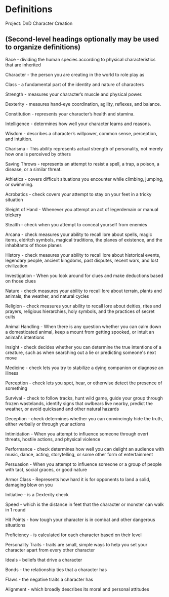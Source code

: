 # Definitions

Project: DnD Character Creation

## (Second-level headings optionally may be used to organize definitions)

Race - dividing the human species according to physical characteristics that are inherited

Character -  the person you are creating in the world to role play as

Class - a fundamental part of the identity and nature of characters

Strength - measures your character’s muscle and physical power.

Dexterity - measures hand-eye coordination, agility, reflexes, and balance.

Constitution - represents your character’s health and stamina.

Intelligence - determines how well your character learns and reasons.

Wisdom - describes a character’s willpower, common sense, perception, and intuition.

Charisma - This ability represents actual strength of personality, not merely how one is perceived by others 

Saving Throws - represents an attempt to resist a spell, a trap, a poison, a disease, or a similar threat.

Athletics - covers difficult situations you encounter while climbing, jumping, or swimming.

Acrobatics - check covers your attempt to stay on your feet in a tricky situation

Sleight of Hand - Whenever you attempt an act of legerdemain or manual trickery

Stealth - check when you attempt to conceal yourself from enemies

Arcana - check measures your ability to recall lore about spells, magic items, eldritch symbols, magical traditions, the planes of existence, and the inhabitants of those planes

History - check measures your ability to recall lore about historical events, legendary people, ancient kingdoms, past disputes, recent wars, and lost civilization

Investigation - When you look around for clues and make deductions based on those clues

Nature - check measures your ability to recall lore about terrain, plants and animals, the weather, and natural cycles

Religion - check measures your ability to recall lore about deities, rites and prayers, religious hierarchies, holy symbols, and the practices of secret cults

Animal Handling - When there is any question whether you can calm down a domesticated animal, keep a mount from getting spooked, or intuit an animal's intentions

Insight - check decides whether you can determine the true intentions of a creature, such as when searching out a lie or predicting someone's next move

Medicine - check lets you try to stabilize a dying companion or diagnose an illness

Perception - check lets you spot, hear, or otherwise detect the presence of something

Survival - check to follow tracks, hunt wild game, guide your group through frozen wastelands, identify signs that owlbears live nearby, predict the weather, or avoid quicksand and other natural hazards

Deception - check determines whether you can convincingly hide the truth, either verbally or through your actions

Intimidation - When you attempt to influence someone through overt threats, hostile actions, and physical violence

Performance - check determines how well you can delight an audience with music, dance, acting, storytelling, or some other form of entertainment

Persuasion - When you attempt to influence someone or a group of people with tact, social graces, or good nature

Armor Class - Represents how hard it is for opponents to land a solid, damaging blow on you

Initiative - is a Dexterity check

Speed - which is the distance in feet that the character or monster can walk in 1 round

Hit Points - how tough your character is in combat and other dangerous situations

Proficiency - is calculated for each character based on their level

Personality Traits - traits are small, simple ways to help you set your character apart from every other character

Ideals - beliefs that drive a character

Bonds - the relationship ties that a character has

Flaws - the negative traits a character has

Alignment - which broadly describes its moral and personal attitudes


